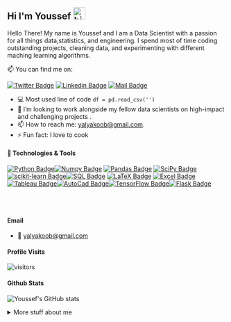 ## Hi I'm Youssef <img src="https://user-images.githubusercontent.com/1303154/88677602-1635ba80-d120-11ea-84d8-d263ba5fc3c0.gif" width="28px" alt="hi">

Hello There! My name is Youssef and I am a Data Scientist with a passion for all things data,statistics, and engineering. I spend most of time coding outstanding projects, cleaning data, and experimenting with different maching learning algorithms.

:mailbox: You can find me on:

[![Twitter Badge](https://img.shields.io/badge/-@yalyakoob1-1ca0f1?style=flat&labelColor=1ca0f1&logo=twitter&logoColor=white&link=https://twitter.com/Ipenywis)](https://twitter.com/yalyakoob1) [![Linkedin Badge](https://img.shields.io/badge/-youssefalyakoob-0e76a8?style=flat&labelColor=0e76a8&logo=linkedin&logoColor=white)](https://www.linkedin.com/in/youssefalyakoob/) [![Mail Badge](https://img.shields.io/badge/-yalyakoob@gmail.com-c0392b?style=flat&labelColor=c0392b&logo=gmail&logoColor=white)](mailto:islempenywis@gmail.com)

<!-- TODO: Add last video link -->

  
- :computer: Most used line of code `df = pd.read_csv('')`
- 🤔 I’m looking to work alongside my fellow data scientists on         high-impact and challenging projects .
- 📫 How to reach me: yalyakoob@gmail.com.
- ⚡ Fun fact: I love to cook

#### :wrench: Technologies & Tools

<!-- TODO: Make technologies links takes you to repositories -->

[![Python Badge](https://img.shields.io/badge/-Python-3776AB?style=for-the-badge&labelColor=black&logo=python&logoColor=3776AB)](#)[![Numpy Badge](https://img.shields.io/badge/-NumPy-013243?style=for-the-badge&labelColor=black&logo=NumPy&logoColor=013243)](#) [![Pandas Badge](https://img.shields.io/badge/-pandas-150458?style=for-the-badge&labelColor=black&logo=pandas&logoColor=150458)](#) [![SciPy Badge](https://img.shields.io/badge/-scipy-8CAAE6?style=for-the-badge&labelColor=black&logo=SciPy&logoColor=8CAAE6)](#) [![scikit-learn Badge](https://img.shields.io/badge/-scikit--learn-F7931E?style=for-the-badge&labelColor=black&logo=scikitlearn&logoColor=F7931E)](#)[![SQL Badge](https://img.shields.io/badge/-SQL-CC2927?style=for-the-badge&labelColor=black&logo=microsoftsqlserver&logoColor=CC2927)](#) [![LaTeX Badge](https://img.shields.io/badge/-LaTeX-008080?style=for-the-badge&labelColor=black&logo=latex&logoColor=#008080)](#) [![Excel Badge](https://img.shields.io/badge/-Excel-217346?style=for-the-badge&labelColor=black&logo=microsoftexcel&logoColor=217346)](#) [![Tableau Badge](https://img.shields.io/badge/-Tableau-E97627?style=for-the-badge&labelColor=black&logo=tableau&logoColor=E97627)](#)[![AutoCad Badge](https://img.shields.io/badge/-Autodesk-0696D7?style=for-the-badge&labelColor=black&logo=autodesk&logoColor=0696D7)](#)[![TensorFlow Badge](https://img.shields.io/badge/-TensorFlow-FF6F00?style=for-the-badge&labelColor=black&logo=tensorflow&logoColor=FF6F00)](#)[![Flask Badge](https://img.shields.io/badge/-Flask-000000?style=for-the-badge&labelColor=black&logo=flask&logoColor=#000000)](#)



<br />
<br />

#### Email
  - :email:  yalyakoob@gmail.com


#### Profile Visits 

![visitors](https://visitor-badge.glitch.me/badge?page_id=yalyakoob.yalyakoob)

#### Github Stats

![Youssef's GitHub stats](https://github-readme-stats.vercel.app/api?username=yalyakoob&hide=contribs,prs&show_icons=true&theme=dark&count_private=true)


<details>
<summary>
  More stuff about me
</summary>

<br >




#### Coding Stats

<!--START_SECTION:waka-->
```text
Markdown   2 mins          ████████████████████████▒   97.78 % 
```
<!--END_SECTION:waka-->



</details>




